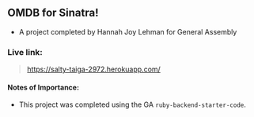## OMDB for Sinatra! 

- A project completed by Hannah Joy Lehman for General Assembly

### Live link: 

> https://salty-taiga-2972.herokuapp.com/

#### Notes of Importance:

- This project was completed using the GA `ruby-backend-starter-code`. 
